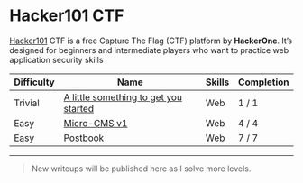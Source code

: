 # Hacker101 CTF 
[Hacker101](https://ctf.hacker101.com/) CTF is a free Capture The Flag (CTF) platform by **HackerOne**. It’s designed for beginners and intermediate players who want to practice web application security skills

| Difficulty | Name              | Skills               | Completion |
|------------|-------------------|----------------------|------------|
| Trivial|[A little something to get you started](https://github.com/Chris-Christian/Hacker101-CTF-writeups/tree/main/A%20little%20something%20to%20get%20you%20started)|Web|1 / 1|
| Easy| [Micro-CMS v1](https://github.com/Chris-Christian/Hacker101-CTF-writeups/tree/main/Micro-CMS%20v1)|Web|4 / 4|
|Easy|Postbook|Web|7 / 7|
---
> New writeups will be published here as I solve more levels.
